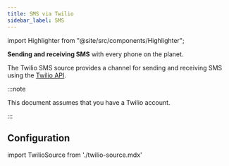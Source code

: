 ```yaml
---
title: SMS via Twilio
sidebar_label: SMS
---
```


import Highlighter from "@site/src/components/Highlighter";

<Highlighter>

**Sending and receiving SMS** with every phone on the planet.

</Highlighter>

The Twilio SMS source provides a channel for sending and receiving SMS using the
[Twilio API](https://www.twilio.com/).

:::note

This document assumes that you have a Twilio account.

:::

## Configuration

import TwilioSource from './twilio-source.mdx'

<TwilioSource />
